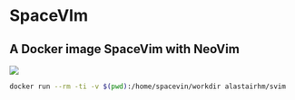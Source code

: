 # SpaceVIm

## A Docker image SpaceVim with NeoVim

[![](http://dockeri.co/image/alastairhm/spacevim)](https://index.docker.io/u/alastairhm/spacevim/)


```bash
docker run --rm -ti -v $(pwd):/home/spacevin/workdir alastairhm/svim
```

